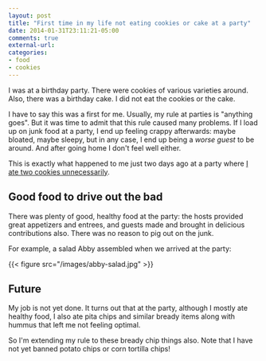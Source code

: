 ```yaml
---
layout: post
title: "First time in my life not eating cookies or cake at a party"
date: 2014-01-31T23:11:21-05:00
comments: true
external-url: 
categories: 
- food
- cookies
---
```

I was at a birthday party. There were cookies of various varieties around. Also, there was a birthday cake. I did not eat the cookies or the cake.

I have to say this was a first for me. Usually, my rule at parties is "anything goes". But it was time to admit that this rule caused many problems. If I load up on junk food at a party, I end up feeling crappy afterwards: maybe bloated, maybe sleepy, but in any case, I end up being a *worse guest* to be around. And after going home I don't feel well either.

This is exactly what happened to me just two days ago at a party where [I ate two cookies unnecessarily](/blog/2014/01/29/my-no-cookie-rule-a-photo-update/).

## Good food to drive out the bad

There was plenty of good, healthy food at the party: the hosts provided great appetizers and entrees, and guests made and brought in delicious contributions also. There was no reason to pig out on the junk.

For example, a salad Abby assembled when we arrived at the party:

{{< figure src="/images/abby-salad.jpg" >}}

## Future

My job is not yet done. It turns out that at the party, although I mostly ate healthy food, I also ate pita chips and similar bready items along with hummus that left me not feeling optimal.

So I'm extending my rule to these bready chip things also. Note that I have not yet banned potato chips or corn tortilla chips!
